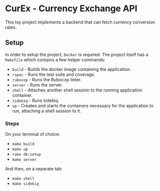 # CurEx - Currency Exchange API

This toy project implements a backend that can fetch currency conversion rates.

## Setup

In order to setup the project, `Docker` is required. The project itself has a `Makefile` which contains a few helper commands:

- `build` - Builds the docker image containing the application.
- `rspec` - Runs the test suite and coverage.
- `rubocop` - Runs the Rubocop linter.
- `server` - Runs the server.
- `shell` - Attaches another shell session to the running application container.
- `sidekiq` - Runs sidekiq.
- `up` - Creates and starts the containers necessary for the application to run, attaching a shell session to it.

### Steps

On your terminal of choice:

- `make build`
- `make up`
- `rake db:setup`
- `make server`

And then, on a separate tab:

- `make shell`
- `make sidekiq`

